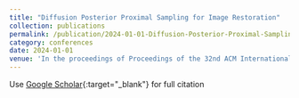 ```yaml
---
title: "Diffusion Posterior Proximal Sampling for Image Restoration"
collection: publications
permalink: /publication/2024-01-01-Diffusion-Posterior-Proximal-Sampling-for-Image-Restoration
category: conferences
date: 2024-01-01
venue: 'In the proceedings of Proceedings of the 32nd ACM International Conference on Multimedia'
---
```

Use [Google Scholar](https://scholar.google.com/scholar?q=Diffusion+Posterior+Proximal+Sampling+for+Image+Restoration){:target="_blank"} for full citation